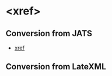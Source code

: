 # &lt;xref>

## Conversion from JATS
* [xref](https://jats.nlm.nih.gov/archiving/tag-library/0.4/n-gnb0.html)

## Conversion from LateXML
